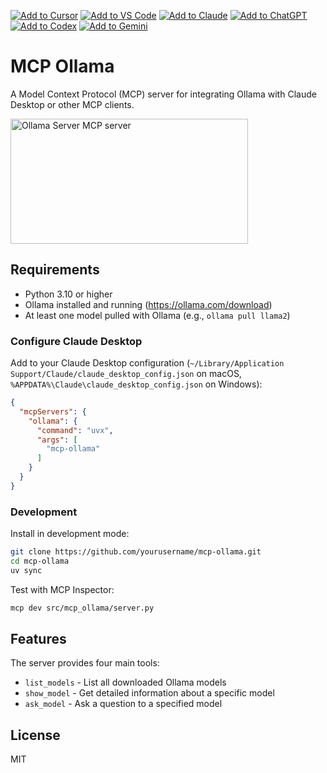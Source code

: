 [![Add to Cursor](https://fastmcp.me/badges/cursor_dark.svg)](https://fastmcp.me/MCP/Details/673/ollama)
[![Add to VS Code](https://fastmcp.me/badges/vscode_dark.svg)](https://fastmcp.me/MCP/Details/673/ollama)
[![Add to Claude](https://fastmcp.me/badges/claude_dark.svg)](https://fastmcp.me/MCP/Details/673/ollama)
[![Add to ChatGPT](https://fastmcp.me/badges/chatgpt_dark.svg)](https://fastmcp.me/MCP/Details/673/ollama)
[![Add to Codex](https://fastmcp.me/badges/codex_dark.svg)](https://fastmcp.me/MCP/Details/673/ollama)
[![Add to Gemini](https://fastmcp.me/badges/gemini_dark.svg)](https://fastmcp.me/MCP/Details/673/ollama)

# MCP Ollama

A Model Context Protocol (MCP) server for integrating Ollama with Claude Desktop or other MCP clients.

<a href="https://glama.ai/mcp/servers/h0t3210s62"><img width="380" height="200" src="https://glama.ai/mcp/servers/h0t3210s62/badge" alt="Ollama Server MCP server" /></a>

## Requirements

- Python 3.10 or higher
- Ollama installed and running (https://ollama.com/download)
- At least one model pulled with Ollama (e.g., `ollama pull llama2`)

### Configure Claude Desktop

Add to your Claude Desktop configuration (`~/Library/Application Support/Claude/claude_desktop_config.json` on macOS, `%APPDATA%\Claude\claude_desktop_config.json` on Windows):

```json
{
  "mcpServers": {
    "ollama": {
      "command": "uvx",
      "args": [
        "mcp-ollama"
      ]
    }
  }
}
```

### Development

Install in development mode:
```bash
git clone https://github.com/yourusername/mcp-ollama.git
cd mcp-ollama
uv sync
```

Test with MCP Inspector:
```bash
mcp dev src/mcp_ollama/server.py
```

## Features

The server provides four main tools:
- `list_models` - List all downloaded Ollama models
- `show_model` - Get detailed information about a specific model
- `ask_model` - Ask a question to a specified model

## License

MIT
